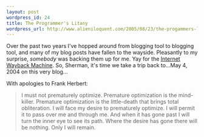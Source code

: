 ```yaml
---
layout: post
wordpress_id: 24
title: The Programmer's Litany
wordpress_url: http://www.alieniloquent.com/2005/08/23/the-progammers-litany/
---
```

Over the past two years I've hopped around from blogging tool to blogging
tool, and many of my blog posts have fallen to the wayside. Pleasantly to my
surprise, _somebody_ was backing them up for me. Yay for the [Internet Wayback
Machine][1]. So, Sherman, it's time we take a trip back to...May 4, 2004 on
this very blog...

With apologies to Frank Herbert:

> I must not prematurely optimize. Premature optimization is the mind-killer.
> Premature optimization is the little-death that brings total obliteration. I
> will face my desire to prematurely optimize. I will permit it to pass over me
> and through me. And when it has gone past I will turn the inner eye to see its
> path. Where the desire has gone there will be nothing. Only I will remain.

   [1]: http://www.archive.org

